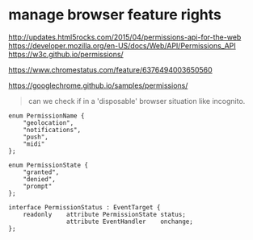 # manage browser feature rights

http://updates.html5rocks.com/2015/04/permissions-api-for-the-web
https://developer.mozilla.org/en-US/docs/Web/API/Permissions_API
https://w3c.github.io/permissions/

https://www.chromestatus.com/feature/6376494003650560

https://googlechrome.github.io/samples/permissions/

> can we check if in a 'disposable' browser situation like incognito.

```
enum PermissionName {
    "geolocation",
    "notifications",
    "push",
    "midi"
};

enum PermissionState {
    "granted",
    "denied",
    "prompt"
};

interface PermissionStatus : EventTarget {
    readonly    attribute PermissionState status;
                attribute EventHandler    onchange;
};
```
